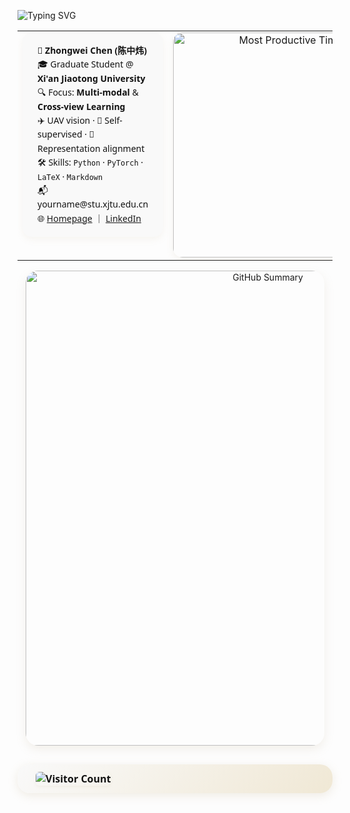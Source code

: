 ![Typing SVG](https://readme-typing-svg.herokuapp.com?color=%23B8A47E&bg=%23121212&center=true&vCenter=true&width=900&lines=Hi+there+👋,+I+am+Zhongwei+Chen.;🎉+Welcome+to+My+Github!;🤖+I'm+interested+in+Multi-modal+and+Cross-view+learning!;💬+Feel+free+to+ask+me+any+questions!)
<table>
  <tr>
    <!-- 左侧：个人简介卡片 -->
    <td style="width: 55%; vertical-align: top;">
      <div align="left" style="
        background: #F9F9F9;
        border-radius: 15px;
        padding: 18px 24px;
        box-shadow: 0 4px 12px rgba(184,164,126,0.1);
        font-family: 'Segoe UI', sans-serif;
        font-size: 14px;
        line-height: 1.6;
        color: #121212;
      ">
        <strong>🧑 Zhongwei Chen (陈中炜)</strong><br/>
        🎓 Graduate Student @ <strong>Xi'an Jiaotong University</strong><br/>
        🔍 Focus: <strong>Multi-modal</strong> & <strong>Cross-view Learning</strong><br/>
        ✈️ UAV vision · 🧠 Self-supervised · 📐 Representation alignment<br/>
        🛠️ Skills: <code>Python</code> · <code>PyTorch</code> · <code>LaTeX</code> · <code>Markdown</code><br/>
        📬 yourname@stu.xjtu.edu.cn<br/>
        🌐 <a href="https://yourhomepage.com">Homepage</a> ｜ <a href="https://linkedin.com/in/yourprofile">LinkedIn</a>
      </div>
<td style="width: 45%; text-align: center;">
  <img src="https://github-profile-summary-cards.vercel.app/api/cards/productive-time?username=ISChenawei&theme=graywhite&text_color=B8A47E"
       alt="Most Productive Time"
       style="border-radius: 15px; box-shadow: 0 4px 12px rgba(184,164,126,0.12); width: 360px;" />
</td>

</table>




<div align="center" style="margin-bottom: 30px;">
  <img src="https://github-profile-summary-cards.vercel.app/api/cards/profile-details?username=ISChenawei&theme=dark&text_color=B8A47E" 
       alt="GitHub Summary"
       style="border-radius: 20px;
              box-shadow: 0 6px 16px rgba(184,164,126,0.15);
              width: 760px;
              max-width: 95%;" />

<!-- 👁️ Visitor Counter 小卡片（简洁金色版） -->
<div align="center" style="margin-top: 30px;">
  <div style="
    display: inline-block;
    background: linear-gradient(135deg, #F9F9F9, #F0E8D5);
    border-radius: 20px;
    padding: 12px 25px;
    box-shadow: 0 4px 16px rgba(184,164,126,0.2);
    font-size: 16px;
    font-weight: bold;
    color: #121212;
    font-family: 'Segoe UI', sans-serif;
    display: flex;
    align-items: center;
    gap: 12px;
  ">
    <img src="https://komarev.com/ghpvc/?username=ISChenawei&style=flat-square&color=B8A47E" 
         alt="Visitor Count"
         style="margin-left: 4px; border-radius: 6px; box-shadow: 0 2px 4px rgba(184,164,126,0.1);" />
  </div>
</div>







